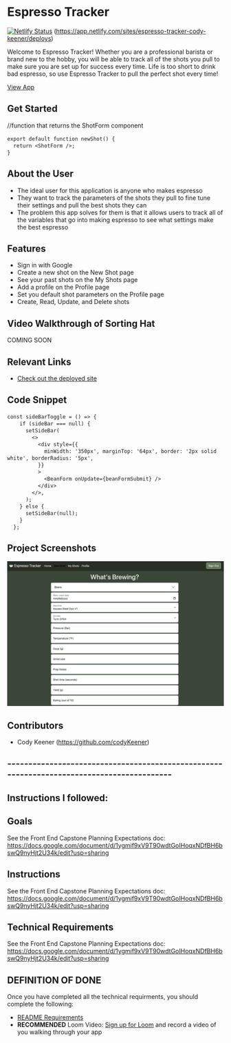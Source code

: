# Espresso Tracker

[![Netlify Status](https://api.netlify.com/api/v1/badges/53e4bfba-be77-4ecc-9531-19274cd3e8cd/deploy-status)](https://app.netlify.com/sites/espresso-tracker-cody-keener/deploys)
(https://app.netlify.com/sites/espresso-tracker-cody-keener/deploys)

Welcome to Espresso Tracker! Whether you are a professional barista or brand new to the hobby, you will be able to track all of the shots you pull to make sure you are set up for success every time.  Life is too short to drink bad espresso, so use Espresso Tracker to pull the perfect shot every time!

[View App](#https://espresso-tracker-cody-keener.netlify.app)

## Get Started
//function that returns the ShotForm component
```
export default function newShot() {
  return <ShotForm />;
}
```

## About the User
- The ideal user for this application is anyone who makes espresso
- They want to track the parameters of the shots they pull to fine tune their settings and pull the best shots they can
- The problem this app solves for them is that it allows users to track all of the variables that go into making espresso to see what settings make the best espresso

## Features
- Sign in with Google
- Create a new shot on the New Shot page
- See your past shots on the My Shots page
- Add a profile on the Profile page
- Set you default shot parameters on the Profile page
- Create, Read, Update, and Delete shots

## Video Walkthrough of Sorting Hat
COMING SOON

## Relevant Links
- [Check out the deployed site](#https://espresso-trackers-cody-keener.netlify.app/#)

## Code Snippet
<!-- //function that displays a sidebar to create a new Bean -->

```
const sideBarToggle = () => {
    if (sideBar === null) {
      setSideBar(
        <>
          <div style={{
            minWidth: '350px', marginTop: '64px', border: '2px solid white', borderRadius: '5px',
          }}
          >
            <BeanForm onUpdate={beanFormSubmit} />
          </div>
        </>,
      );
    } else {
      setSideBar(null);
    }
  };
```

## Project Screenshots
<img width="1148" alt="Screenshot of the Espresso Tracker Shot Form" src="public/espresso-tracker-shot-form.png">

## Contributors
- Cody Keener (https://github.com/codyKeener)

## ------------------------------------------------------------------------------------------ ##

## Instructions I followed:

## Goals
See the Front End Capstone Planning Expectations doc: https://docs.google.com/document/d/1ygmif9xV9T90wdtGoIHoqxNDfBH6bswQ9nyHjt2U34k/edit?usp=sharing

## Instructions
See the Front End Capstone Planning Expectations doc: https://docs.google.com/document/d/1ygmif9xV9T90wdtGoIHoqxNDfBH6bswQ9nyHjt2U34k/edit?usp=sharing


<!-- [See Demo](https://drt-sortinghat.netlify.app/)
 -->
## Technical Requirements
See the Front End Capstone Planning Expectations doc: https://docs.google.com/document/d/1ygmif9xV9T90wdtGoIHoqxNDfBH6bswQ9nyHjt2U34k/edit?usp=sharing

## DEFINITION OF DONE
Once you have completed all the technical requirments, you should complete the following:
- [README Requirements](https://github.com/orgs/nss-evening-web-development/discussions/13)
- **RECOMMENDED** Loom Video: [Sign up for Loom](https://www.loom.com/signup) and record a video of you walking through your app
